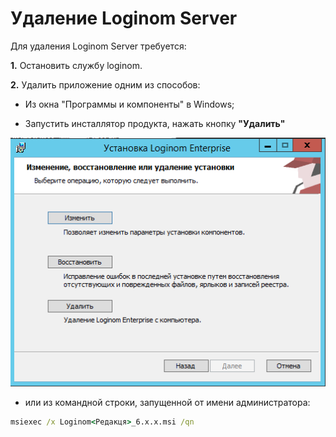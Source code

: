 # Удаление Loginom Server

Для удаления Loginom Server требуется:

**1.** Остановить службу loginom.

**2.** Удалить приложение одним из способов:

* Из окна "Программы и компоненты" в Windows;

* Запустить инсталлятор продукта, нажать кнопку **"Удалить"**

![](../images/admin/server_msi_remove.png)

* или из командной строки, запущенной от имени администратора:

```cmd
msiexec /x Loginom<Редакця>_6.x.x.msi /qn
```
